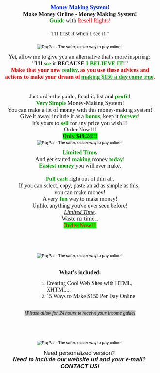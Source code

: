 <p style='margin-top:0cm;margin-right:0cm;margin-bottom:.0001pt;margin-left:0cm;line-height:115%;font-size:15px;font-family:"Calibri",sans-serif;text-align:center;'><strong><span style='font-size:19px;line-height:115%;font-family:"Comic Sans MS";color:#002CFD;'>Money Making System!</span></strong></p>
<p style='margin-top:0cm;margin-right:0cm;margin-bottom:.0001pt;margin-left:0cm;line-height:115%;font-size:15px;font-family:"Calibri",sans-serif;text-align:center;'><strong><span style='font-size:19px;line-height:115%;font-family:"Comic Sans MS";'>Make Money Online - Money Making System!</span></strong></p>
<p style='margin-top:0cm;margin-right:0cm;margin-bottom:.0001pt;margin-left:0cm;line-height:115%;font-size:15px;font-family:"Calibri",sans-serif;text-align:center;'><strong><span style='font-size:19px;line-height:115%;font-family:"Comic Sans MS";color:#009900;'>Guide</span></strong><span style='font-size:19px;line-height:115%;font-family:"Comic Sans MS";color:#009900;'>&nbsp;</span><span style='font-size:19px;line-height:115%;font-family:"Comic Sans MS";'>with <span style="color:#FF0010;">Resell Rights!</span></span></p>
<p style='margin-top:0cm;margin-right:0cm;margin-bottom:.0001pt;margin-left:0cm;line-height:115%;font-size:15px;font-family:"Calibri",sans-serif;text-align:center;'><span style='font-size:19px;line-height:115%;font-family:"Comic Sans MS";'>&nbsp;</span></p>
<p style='margin-top:0cm;margin-right:0cm;margin-bottom:.0001pt;margin-left:0cm;line-height:115%;font-size:15px;font-family:"Calibri",sans-serif;text-align:center;'><span style='font-size:19px;line-height:115%;font-family:"Comic Sans MS";'>&quot;I&#39;ll trust it when I see it.&quot;&nbsp;</span></p>
<p style='margin-top:0cm;margin-right:0cm;margin-bottom:.0001pt;margin-left:0cm;line-height:115%;font-size:15px;font-family:"Calibri",sans-serif;text-align:center;'><span style='font-size:19px;line-height:115%;font-family:"Comic Sans MS";'>&nbsp;</span></p>

<div align=center>
<form action="https://www.paypal.com/cgi-bin/webscr" method="post" target="_top">
<input type="hidden" name="cmd" value="_xclick">
<input type="hidden" name="business" value="tn76contact@gmail.com">
<input type="hidden" name="lc" value="US">
<input type="hidden" name="item_name" value="Money Making Package">
<input type="hidden" name="amount" value="49.24">
<input type="hidden" name="currency_code" value="USD">
<input type="hidden" name="button_subtype" value="services">
<input type="hidden" name="no_note" value="0">
<input type="hidden" name="bn" value="PP-BuyNowBF:btn_buynowCC_LG.gif:NonHostedGuest">
<input type="image" src="https://www.paypalobjects.com/en_US/i/btn/btn_buynowCC_LG.gif" border="0" name="submit" alt="PayPal - The safer, easier way to pay online!">
<img alt="" border="0" src="https://www.paypalobjects.com/en_US/i/scr/pixel.gif" width="1" height="1">
</form>
</div>


<p style='margin-top:0cm;margin-right:0cm;margin-bottom:.0001pt;margin-left:0cm;line-height:115%;font-size:15px;font-family:"Calibri",sans-serif;text-align:center;'><span style='font-size:19px;line-height:115%;font-family:"Comic Sans MS";'>Yet, allow me to give you an alternative that&#39;s more inspiring:&nbsp;</span></p>
<p style='margin-top:0cm;margin-right:0cm;margin-bottom:.0001pt;margin-left:0cm;line-height:115%;font-size:15px;font-family:"Calibri",sans-serif;text-align:center;'><strong><span style='font-size:19px;line-height:115%;font-family:"Comic Sans MS";'>&quot;I&#39;ll <span style="color:#009900;">see&nbsp;</span>it BECAUSE <span style="color:#009900;">I BELIEVE IT</span>!&quot;</span></strong></p>
<p style='margin-top:0cm;margin-right:0cm;margin-bottom:.0001pt;margin-left:0cm;line-height:115%;font-size:15px;font-family:"Calibri",sans-serif;text-align:center;'><strong><span style='font-size:19px;line-height:115%;font-family:"Comic Sans MS";color:red;'>Make that your new&nbsp;</span></strong><strong><span style='font-size:19px;line-height:115%;font-family:"Comic Sans MS";color:#009900;'>reality</span></strong><strong><span style='font-size:19px;line-height:115%;font-family:"Comic Sans MS";color:red;'>, as you use these advices and actions to make your dream of&nbsp;</span></strong><strong><u><span style='font-size:19px;line-height:115%;font-family:"Comic Sans MS";color:#009900;'>making $150 a day come true</span></u></strong><strong><span style='font-size:19px;line-height:115%;font-family:"Comic Sans MS";color:red;'>.</span></strong></p>
<p style='margin-top:0cm;margin-right:0cm;margin-bottom:.0001pt;margin-left:0cm;line-height:115%;font-size:15px;font-family:"Calibri",sans-serif;text-align:center;'><span style='font-size:19px;line-height:115%;font-family:"Comic Sans MS";'>&nbsp;</span></p>
<p style='margin-top:0cm;margin-right:0cm;margin-bottom:.0001pt;margin-left:0cm;line-height:115%;font-size:15px;font-family:"Calibri",sans-serif;text-align:center;'><span style='font-size:19px;line-height:115%;font-family:"Comic Sans MS";'>&nbsp;</span></p>
<p style='margin-top:0cm;margin-right:0cm;margin-bottom:.0001pt;margin-left:0cm;line-height:115%;font-size:15px;font-family:"Calibri",sans-serif;text-align:center;'><span style='font-size:19px;line-height:115%;font-family:"Comic Sans MS";'>Just order the guide, Read it, list and <strong><span style="color:#009900;">profit</span></strong>!</span></p>
<p style='margin-top:0cm;margin-right:0cm;margin-bottom:.0001pt;margin-left:0cm;line-height:115%;font-size:15px;font-family:"Calibri",sans-serif;text-align:center;'><strong><span style='font-size:19px;line-height:115%;font-family:"Comic Sans MS";color:#009900;'>Very Simple</span></strong><span style='font-size:19px;line-height:115%;font-family:"Comic Sans MS";color:#009900;'>&nbsp;</span><span style='font-size:19px;line-height:115%;font-family:"Comic Sans MS";'>Money-Making System!</span></p>
<p style='margin-top:0cm;margin-right:0cm;margin-bottom:.0001pt;margin-left:0cm;line-height:115%;font-size:15px;font-family:"Calibri",sans-serif;text-align:center;'><span style='font-size:19px;line-height:115%;font-family:"Comic Sans MS";'>You can make a lot of money with this money-making system!</span></p>
<p style='margin-top:0cm;margin-right:0cm;margin-bottom:.0001pt;margin-left:0cm;line-height:115%;font-size:15px;font-family:"Calibri",sans-serif;text-align:center;'><span style='font-size:19px;line-height:115%;font-family:"Comic Sans MS";'>Give it away, include it as a <strong><span style="color:#009900;">bonus</span></strong>, keep it <strong><span style="color:#009900;">forever</span></strong>!</span></p>
<p style='margin-top:0cm;margin-right:0cm;margin-bottom:.0001pt;margin-left:0cm;line-height:115%;font-size:15px;font-family:"Calibri",sans-serif;text-align:center;'><span style='font-size:19px;line-height:115%;font-family:"Comic Sans MS";'>It&#39;s yours to <strong><span style="color:#009900;">sell</span></strong><span style="color:#009900;">&nbsp;</span>for any price you wish!!!</span></p>
<p style='margin-top:0cm;margin-right:0cm;margin-bottom:.0001pt;margin-left:0cm;line-height:115%;font-size:15px;font-family:"Calibri",sans-serif;text-align:center;'><span style='font-size:19px;line-height:115%;font-family:"Comic Sans MS";'>Order Now!!!</span></p>



<p style='margin-top:0cm;margin-right:0cm;margin-bottom:.0001pt;margin-left:0cm;line-height:115%;font-size:15px;font-family:"Calibri",sans-serif;text-align:center;'><strong><span style='font-size:19px;line-height:115%;font-family:"Comic Sans MS";background:lime;'>Only $49.24!!!</span></strong></p>


<div align=center>
<form action="https://www.paypal.com/cgi-bin/webscr" method="post" target="_top">
<input type="hidden" name="cmd" value="_xclick">
<input type="hidden" name="business" value="tn76contact@gmail.com">
<input type="hidden" name="lc" value="US">
<input type="hidden" name="item_name" value="Money Making Package">
<input type="hidden" name="amount" value="49.24">
<input type="hidden" name="currency_code" value="USD">
<input type="hidden" name="button_subtype" value="services">
<input type="hidden" name="no_note" value="0">
<input type="hidden" name="bn" value="PP-BuyNowBF:btn_buynowCC_LG.gif:NonHostedGuest">
<input type="image" src="https://www.paypalobjects.com/en_US/i/btn/btn_buynowCC_LG.gif" border="0" name="submit" alt="PayPal - The safer, easier way to pay online!">
<img alt="" border="0" src="https://www.paypalobjects.com/en_US/i/scr/pixel.gif" width="1" height="1">
</form>
</div>



<p style='margin-top:0cm;margin-right:0cm;margin-bottom:.0001pt;margin-left:0cm;line-height:115%;font-size:15px;font-family:"Calibri",sans-serif;text-align:center;'><strong><span style='font-size:19px;line-height:115%;font-family:"Comic Sans MS";color:#009900;'>Limited Time</span></strong><strong><span style='font-size:19px;line-height:115%;font-family:"Comic Sans MS";'>.</span></strong></p>
<p style='margin-top:0cm;margin-right:0cm;margin-bottom:.0001pt;margin-left:0cm;line-height:115%;font-size:15px;font-family:"Calibri",sans-serif;text-align:center;'><span style='font-size:19px;line-height:115%;font-family:"Comic Sans MS";'>And get started <strong><span style="color:#009900;">making</span></strong><span style="color:#009900;">&nbsp;</span>money <strong><span style="color:#009900;">today</span></strong>!</span></p>
<p style='margin-top:0cm;margin-right:0cm;margin-bottom:.0001pt;margin-left:0cm;line-height:115%;font-size:15px;font-family:"Calibri",sans-serif;text-align:center;'><strong><span style='font-size:19px;line-height:115%;font-family:"Comic Sans MS";color:#009900;'>Easiest money</span></strong><span style='font-size:19px;line-height:115%;font-family:"Comic Sans MS";color:#009900;'>&nbsp;</span><span style='font-size:19px;line-height:115%;font-family:"Comic Sans MS";'>you will ever make.</span></p>
<p style='margin-top:0cm;margin-right:0cm;margin-bottom:.0001pt;margin-left:0cm;line-height:115%;font-size:15px;font-family:"Calibri",sans-serif;text-align:center;'><span style='font-size:19px;line-height:115%;font-family:"Comic Sans MS";'>&nbsp;</span></p>
<p style='margin-top:0cm;margin-right:0cm;margin-bottom:.0001pt;margin-left:0cm;line-height:115%;font-size:15px;font-family:"Calibri",sans-serif;text-align:center;'><strong><span style='font-size:19px;line-height:115%;font-family:"Comic Sans MS";color:#009900;'>Pull cash</span></strong><span style='font-size:19px;line-height:115%;font-family:"Comic Sans MS";color:#009900;'>&nbsp;</span><span style='font-size:19px;line-height:115%;font-family:"Comic Sans MS";'>right out of thin air.</span></p>
<p style='margin-top:0cm;margin-right:0cm;margin-bottom:.0001pt;margin-left:0cm;line-height:115%;font-size:15px;font-family:"Calibri",sans-serif;text-align:center;'><span style='font-size:19px;line-height:115%;font-family:"Comic Sans MS";'>If you can select, copy, paste an ad as simple as this,&nbsp;</span></p>
<p style='margin-top:0cm;margin-right:0cm;margin-bottom:.0001pt;margin-left:0cm;line-height:115%;font-size:15px;font-family:"Calibri",sans-serif;text-align:center;'><span style='font-size:19px;line-height:115%;font-family:"Comic Sans MS";'>you can make money!</span></p>
<p style='margin-top:0cm;margin-right:0cm;margin-bottom:.0001pt;margin-left:0cm;line-height:115%;font-size:15px;font-family:"Calibri",sans-serif;text-align:center;'><span style='font-size:19px;line-height:115%;font-family:"Comic Sans MS";'>A very <strong><span style="color:#009900;">fun</span></strong><span style="color:#009900;">&nbsp;</span>way to make money!</span></p>
<p style='margin-top:0cm;margin-right:0cm;margin-bottom:.0001pt;margin-left:0cm;line-height:115%;font-size:15px;font-family:"Calibri",sans-serif;text-align:center;'><span style='font-size:19px;line-height:115%;font-family:"Comic Sans MS";'>Unlike anything you&#39;ve ever seen before!</span></p>
<p style='margin-top:0cm;margin-right:0cm;margin-bottom:.0001pt;margin-left:0cm;line-height:115%;font-size:15px;font-family:"Calibri",sans-serif;text-align:center;'><em><u><span style='font-size:19px;line-height:115%;font-family:"Comic Sans MS";'>Limited Time</span></u></em><em><span style='font-size:19px;line-height:115%;font-family:"Comic Sans MS";'>.</span></em></p>
<p style='margin-top:0cm;margin-right:0cm;margin-bottom:.0001pt;margin-left:0cm;line-height:115%;font-size:15px;font-family:"Calibri",sans-serif;text-align:center;'><span style='font-size:19px;line-height:115%;font-family:"Comic Sans MS";'>Waste no time...</span></p>
<p style='margin-top:0cm;margin-right:0cm;margin-bottom:.0001pt;margin-left:0cm;line-height:115%;font-size:15px;font-family:"Calibri",sans-serif;text-align:center;'><strong><span style='font-size:19px;line-height:115%;font-family:"Comic Sans MS";color:red;background:lime;'>Order Now!!!</span></strong></p>


</br></br></br>
<div align=center>
<form action="https://www.paypal.com/cgi-bin/webscr" method="post" target="_top">
<input type="hidden" name="cmd" value="_xclick">
<input type="hidden" name="business" value="tn76contact@gmail.com">
<input type="hidden" name="lc" value="US">
<input type="hidden" name="item_name" value="Money Making Package">
<input type="hidden" name="amount" value="49.24">
<input type="hidden" name="currency_code" value="USD">
<input type="hidden" name="button_subtype" value="services">
<input type="hidden" name="no_note" value="0">
<input type="hidden" name="bn" value="PP-BuyNowBF:btn_buynowCC_LG.gif:NonHostedGuest">
<input type="image" src="https://www.paypalobjects.com/en_US/i/btn/btn_buynowCC_LG.gif" border="0" name="submit" alt="PayPal - The safer, easier way to pay online!">
<img alt="" border="0" src="https://www.paypalobjects.com/en_US/i/scr/pixel.gif" width="1" height="1">
</form>
</div>



<p style='margin-top:0cm;margin-right:0cm;margin-bottom:.0001pt;margin-left:0cm;line-height:115%;font-size:15px;font-family:"Calibri",sans-serif;text-align:center;'><strong><span style='font-size:19px;line-height:115%;font-family:"Comic Sans MS";'>&nbsp;</span></strong></p>
<p style='margin-top:0cm;margin-right:0cm;margin-bottom:.0001pt;margin-left:0cm;line-height:115%;font-size:15px;font-family:"Calibri",sans-serif;text-align:center;'><strong><span style='font-size:19px;line-height:115%;font-family:"Comic Sans MS";'>What&rsquo;s included:</span></strong></p>
<ul style="list-style-type: undefined;margin-left:117.6px;">
    <li><span style='line-height:115%;font-family:"Comic Sans MS";font-size:14.0pt;'>Creating Cool Web Sites with HTML, XHTML...</span></li>
    <li><span style='line-height:115%;font-family:"Comic Sans MS";font-size:14.0pt;'>15 Ways to Make $150 Per Day Online</span></li>
</ul>
<p style='margin-top:0cm;margin-right:0cm;margin-bottom:.0001pt;margin-left:0cm;line-height:115%;font-size:15px;font-family:"Calibri",sans-serif;'><span style='font-size:19px;line-height:115%;font-family:"Comic Sans MS";'>&nbsp;</span></p>
<p style='margin-top:0cm;margin-right:0cm;margin-bottom:.0001pt;margin-left:0cm;line-height:115%;font-size:15px;font-family:"Calibri",sans-serif;text-align:center;'><em><span style='font-size:16px;line-height:115%;font-family:"Comic Sans MS";background:silver;'>[Please allow for 24 hours to receive your income guide]</span></em></p>


</br></br></br>

<div align=center>
<form action="https://www.paypal.com/cgi-bin/webscr" method="post" target="_top">
<input type="hidden" name="cmd" value="_xclick">
<input type="hidden" name="business" value="tn76contact@gmail.com">
<input type="hidden" name="lc" value="US">
<input type="hidden" name="item_name" value="Money Making Package">
<input type="hidden" name="amount" value="49.24">
<input type="hidden" name="currency_code" value="USD">
<input type="hidden" name="button_subtype" value="services">
<input type="hidden" name="no_note" value="0">
<input type="hidden" name="bn" value="PP-BuyNowBF:btn_buynowCC_LG.gif:NonHostedGuest">
<input type="image" src="https://www.paypalobjects.com/en_US/i/btn/btn_buynowCC_LG.gif" border="0" name="submit" alt="PayPal - The safer, easier way to pay online!">
<img alt="" border="0" src="https://www.paypalobjects.com/en_US/i/scr/pixel.gif" width="1" height="1">
</form>
</div>


<p style='margin-top:0cm;margin-right:0cm;margin-bottom:.0001pt;margin-left:0cm;line-height:115%;font-size:15px;font-family:"Calibri",sans-serif;text-align:center;'><span style="font-size:19px;line-height:115%;">Need personalized version?&nbsp;</span></p>
<p style='margin-top:0cm;margin-right:0cm;margin-bottom:.0001pt;margin-left:0cm;line-height:115%;font-size:15px;font-family:"Calibri",sans-serif;text-align:center;'><strong><em><span style="font-size:19px;line-height:115%;">Need to include our website url and your e-mail?&nbsp;</span></em></strong></p>
<p style='margin-top:0cm;margin-right:0cm;margin-bottom:.0001pt;margin-left:0cm;line-height:115%;font-size:15px;font-family:"Calibri",sans-serif;text-align:center;'><strong><em><span style="font-size:19px;line-height:115%;">CONTACT US!</span></em></strong></p>
<p style='margin-top:0cm;margin-right:0cm;margin-bottom:.0001pt;margin-left:0cm;line-height:115%;font-size:15px;font-family:"Calibri",sans-serif;'><span style='font-size:19px;line-height:115%;font-family:"Comic Sans MS";'>&nbsp;</span></p>
